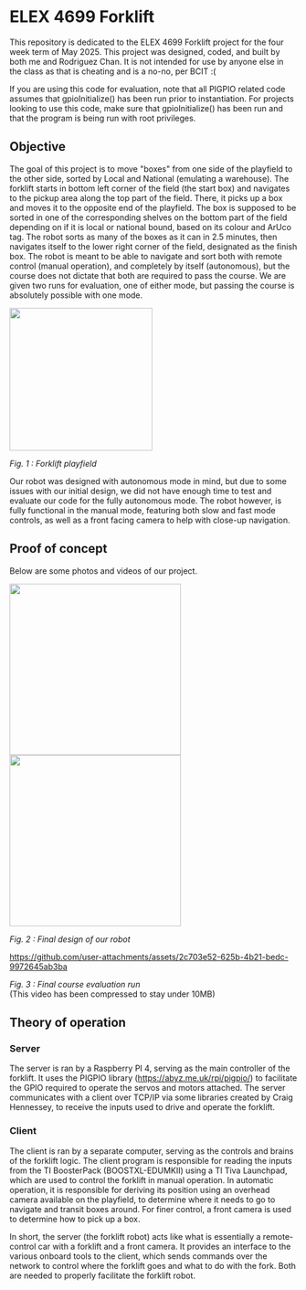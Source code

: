# ELEX 4699 Forklift

This repository is dedicated to the ELEX 4699 Forklift project for the four week term of May 2025. This project was designed, coded, and built by both me and Rodriguez Chan. It is not intended for use by anyone else in the class as that is cheating and is a no-no, per BCIT :(

If you are using this code for evaluation, note that all PIGPIO related code assumes that gpioInitialize() has been run prior to instantiation. For projects looking to use this code, make sure that gpioInitialize() has been run and that the program is being run with root privileges.

## Objective
The goal of this project is to move "boxes" from one side of the playfield to the other side, sorted by Local and National (emulating a warehouse). The forklift starts in bottom left corner of the field (the start box) and navigates to the pickup area along the top part of the field. There, it picks up a box and moves it to the opposite end of the playfield. The box is supposed to be sorted in one of the corresponding shelves on the bottom part of the field depending on if it is local or national bound, based on its colour and ArUco tag. The robot sorts as many of the boxes as it can in 2.5 minutes, then navigates itself to the lower right corner of the field, designated as the finish box. The robot is meant to be able to navigate and sort both with remote control (manual operation), and completely by itself (autonomous), but the course does not dictate that both are required to pass the course. We are given two runs for evaluation, one of either mode, but passing the course is absolutely possible with one mode.

<img src=https://github.com/user-attachments/assets/a2d061b6-81b6-4d7a-adee-7e61a38bf6d3 width=250/>  

_Fig. 1 : Forklift playfield_

Our robot was designed with autonomous mode in mind, but due to some issues with our initial design, we did not have enough time to test and evaluate our code for the fully autonomous mode. The robot however, is fully functional in the manual mode, featuring both slow and fast mode controls, as well as a front facing camera to help with close-up navigation.

## Proof of concept
Below are some photos and videos of our project.  

<img src=https://github.com/user-attachments/assets/1db6be52-bf9e-416c-8b23-49311a1f8f62 width=300/>
<img src=https://github.com/user-attachments/assets/12ceed2d-f52a-4dea-9289-3cf77d71b0c7 width=300/>

_Fig. 2 : Final design of our robot_

https://github.com/user-attachments/assets/2c703e52-625b-4b21-bedc-9972645ab3ba

_Fig. 3 : Final course evaluation run_  
(This video has been compressed to stay under 10MB)

## Theory of operation

### Server
The server is ran by a Raspberry PI 4, serving as the main controller of the forklift. It uses the PIGPIO library (https://abyz.me.uk/rpi/pigpio/) to facilitate the GPIO required to operate the servos and motors attached. The server communicates with a client over TCP/IP via some libraries created by Craig Hennessey, to receive the inputs used to drive and operate the forklift.

### Client
The client is ran by a separate computer, serving as the controls and brains of the forklift logic. The client program is responsible for reading the inputs from the TI BoosterPack (BOOSTXL-EDUMKII) using a TI Tiva Launchpad, which are used to control the forklift in manual operation. In automatic operation, it is responsible for deriving its position using an overhead camera available on the playfield, to determine where it needs to go to navigate and transit boxes around. For finer control, a front camera is used to determine how to pick up a box.

In short, the server (the forklift robot) acts like what is essentially a remote-control car with a forklift and a front camera. It provides an interface to the various onboard tools to the client, which sends commands over the network to control where the forklift goes and what to do with the fork. Both are needed to properly facilitate the forklift robot.
